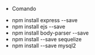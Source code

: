 * Comando
- npm install express --save
- npm install ejs --save
- npm install body-parser --save
- npm install --save sequelize
- npm install --save mysql2
